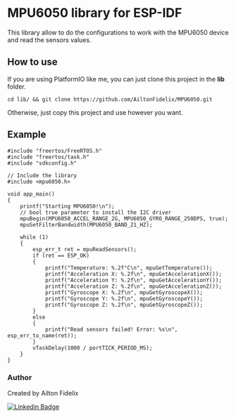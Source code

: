 # MPU6050 library for ESP-IDF

This library allow to do the configurations to work with the MPU6050 device and read the sensors values.


## How to use

If you are using PlatformIO like me, you can just clone this project in the **lib** folder. 

```
cd lib/ && git clone https://github.com/AiltonFidelix/MPU6050.git
```

Otherwise, just copy this project and use however you want.

## Example

```
#include "freertos/FreeRTOS.h"
#include "freertos/task.h"
#include "sdkconfig.h"

// Include the library
#include <mpu6050.h>

void app_main()
{
    printf("Starting MPU6050!\n");
    // bool true parameter to install the I2C driver
    mpuBegin(MPU6050_ACCEL_RANGE_2G, MPU6050_GYRO_RANGE_250DPS, true);
    mpuSetFilterBandwidth(MPU6050_BAND_21_HZ);

    while (1)
    {
        esp_err_t ret = mpuReadSensors();
        if (ret == ESP_OK)
        {
            printf("Temperature: %.2f°C\n", mpuGetTemperature());
            printf("Acceleration X: %.2f\n", mpuGetAccelerationX());
            printf("Acceleration Y: %.2f\n", mpuGetAccelerationY());
            printf("Acceleration Z: %.2f\n", mpuGetAccelerationZ());
            printf("Gyroscope X: %.2f\n", mpuGetGyroscopeX());
            printf("Gyroscope Y: %.2f\n", mpuGetGyroscopeY());
            printf("Gyroscope Z: %.2f\n", mpuGetGyroscopeZ());
        }
        else
        {
            printf("Read sensors failed! Error: %s\n", esp_err_to_name(ret));
        }
        vTaskDelay(1000 / portTICK_PERIOD_MS);
    }
}
```

### Author

Created by Ailton Fidelix

[![Linkedin Badge](https://img.shields.io/badge/-Ailton-blue?style=flat-square&logo=Linkedin&logoColor=white&link=https://www.linkedin.com/in/ailtonfidelix/)](https://www.linkedin.com/in/ailton-fidelix-9603b31b7/) 
